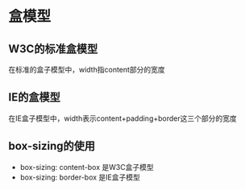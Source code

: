 # 盒模型

## W3C的标准盒模型

在标准的盒子模型中，width指content部分的宽度

## IE的盒模型

在IE盒子模型中，width表示content+padding+border这三个部分的宽度

## box-sizing的使用

- box-sizing: content-box 是W3C盒子模型
- box-sizing: border-box 是IE盒子模型


